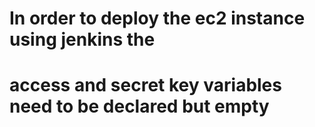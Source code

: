 # In order to deploy the ec2 instance using jenkins the
# access and secret key variables need to be declared but empty 